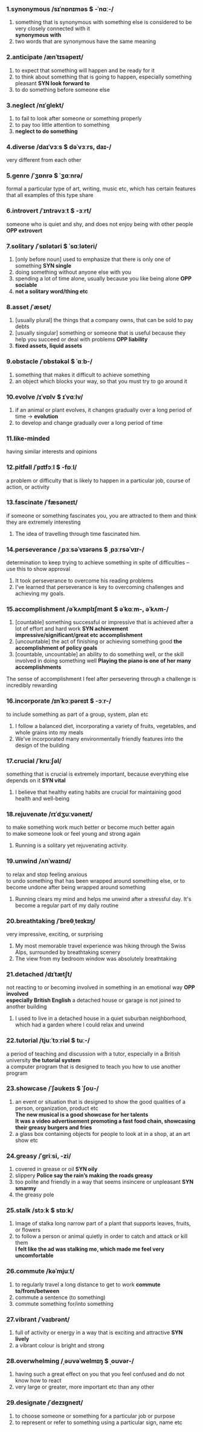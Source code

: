 ### 1.synonymous /sɪˈnɒnɪməs $ -ˈnɑː-/

1. something that is synonymous with something else is considered to be very closely connected with it  
   **synonymous with**
2. two words that are synonymous have the same meaning

### 2.anticipate /ænˈtɪsəpeɪt/

1. to expect that something will happen and be ready for it
2. to think about something that is going to happen, especially something pleasant **SYN look forward to**
3. to do something before someone else

### 3.neglect /nɪˈɡlekt/

1. to fail to look after someone or something properly
2. to pay too little attention to something
3. **neglect to do something**

### 4.diverse /daɪˈvɜːs $ dəˈvɜːrs, daɪ-/

very different from each other

### 5.genre /ˈʒɒnrə $ ˈʒɑːnrə/

formal a particular type of art, writing, music etc, which has certain features that all examples of this type share

### 6.introvert /ˈɪntrəvɜːt $ -ɜːrt/

someone who is quiet and shy, and does not enjoy being with other people **OPP extrovert**

### 7.solitary /ˈsɒlətəri $ ˈsɑːləteri/

1. [only before noun] used to emphasize that there is only one of something **SYN single**
2. doing something without anyone else with you
3. spending a lot of time alone, usually because you like being alone **OPP sociable**
4. **not a solitary word/thing etc**

### 8.asset /ˈæset/

1. [usually plural] the things that a company owns, that can be sold to pay debts
2. [usually singular] something or someone that is useful because they help you succeed or deal with problems **OPP liability**
3. **fixed assets, liquid assets**

### 9.obstacle /ˈɒbstəkəl $ ˈɑːb-/

1. something that makes it difficult to achieve something
2. an object which blocks your way, so that you must try to go around it

### 10.evolve /ɪˈvɒlv $ ɪˈvɑːlv/

1. if an animal or plant evolves, it changes gradually over a long period of time → **evolution**
2. to develop and change gradually over a long period of time

### 11.like-minded

having similar interests and opinions

### 12.pitfall /ˈpɪtfɔːl $ -fɒːl/

a problem or difficulty that is likely to happen in a particular job, course of action, or activity

### 13.fascinate /ˈfæsəneɪt/

if someone or something fascinates you, you are attracted to them and think they are extremely interesting

1. The idea of travelling through time fascinated him.

### 14.perseverance /ˌpɜːsəˈvɪərəns $ ˌpɜːrsəˈvɪr-/

determination to keep trying to achieve something in spite of difficulties – use this to show approval

1. It took perseverance to overcome his reading problems
2. I've learned that perseverance is key to overcoming challenges and achieving my goals.

### 15.accomplishment /əˈkʌmplɪʃmənt $ əˈkɑːm-, əˈkʌm-/

1. [countable] something successful or impressive that is achieved after a lot of effort and hard work **SYN achievement impressive/significant/great etc accomplishment**
2. [uncountable] the act of finishing or achieving something good **the accomplishment of policy goals**
3. [countable, uncountable] an ability to do something well, or the skill involved in doing something well **Playing the piano is one of her many accomplishments**

The sense of accomplishment I feel after persevering through a challenge is incredibly rewarding

### 16.incorporate /ɪnˈkɔːpəreɪt $ -ɔːr-/

to include something as part of a group, system, plan etc

1. I follow a balanced diet, incorporating a variety of fruits, vegetables, and whole grains into my meals
2. We’ve incorporated many environmentally friendly features into the design of the building

### 17.crucial /ˈkruːʃəl/

something that is crucial is extremely important, because everything else depends on it **SYN vital**

1. I believe that healthy eating habits are crucial for maintaining good health and well-being

### 18.rejuvenate /rɪˈdʒuːvəneɪt/

to make something work much better or become much better again  
to make someone look or feel young and strong again

1. Running is a solitary yet rejuvenating activity.

### 19.unwind /ʌnˈwaɪnd/

to relax and stop feeling anxious  
to undo something that has been wrapped around something else, or to become undone after being wrapped around something

1. Running clears my mind and helps me unwind after a stressful day. It's become a regular part of my daily routine

### 20.breathtaking /ˈbreθˌteɪkɪŋ/

very impressive, exciting, or surprising

1. My most memorable travel experience was hiking through the Swiss Alps, surrounded by breathtaking scenery
2. The view from my bedroom window was absolutely breathtaking

### 21.detached /dɪˈtætʃt/

not reacting to or becoming involved in something in an emotional way **OPP involved**  
**especially British English** a detached house or garage is not joined to another building

1. I used to live in a detached house in a quiet suburban neighborhood, which had a garden where I could relax and unwind

### 22.tutorial /tjuːˈtɔːriəl $ tuː-/

a period of teaching and discussion with a tutor, especially in a British university **the tutorial system**  
a computer program that is designed to teach you how to use another program

### 23.showcase /ˈʃəʊkeɪs $ ˈʃoʊ-/

1. an event or situation that is designed to show the good qualities of a person, organization, product etc  
   **The new musical is a good showcase for her talents**  
   **It was a video advertisement promoting a fast food chain, showcasing their greasy burgers and fries**
2. a glass box containing objects for people to look at in a shop, at an art show etc

### 24.greasy /ˈɡriːsi, -zi/

1. covered in grease or oil **SYN oily**
2. slippery **Police say the rain’s making the roads greasy**
3. too polite and friendly in a way that seems insincere or unpleasant **SYN smarmy**
4. the greasy pole

### 25.stalk /stɔːk $ stɒːk/

1. Image of stalka long narrow part of a plant that supports leaves, fruits, or flowers
2. to follow a person or animal quietly in order to catch and attack or kill them  
   **I felt like the ad was stalking me, which made me feel very uncomfortable**

### 26.commute /kəˈmjuːt/

1. to regularly travel a long distance to get to work **commute to/from/between**
2. commute a sentence (to something)
3. commute something for/into something

### 27.vibrant /ˈvaɪbrənt/

1. full of activity or energy in a way that is exciting and attractive **SYN lively**
2. a vibrant colour is bright and strong

### 28.overwhelming /ˌəʊvəˈwelmɪŋ $ ˌoʊvər-/

1. having such a great effect on you that you feel confused and do not know how to react
2. very large or greater, more important etc than any other

### 29.designate /ˈdezɪɡneɪt/

1. to choose someone or something for a particular job or purpose
2. to represent or refer to something using a particular sign, name etc
